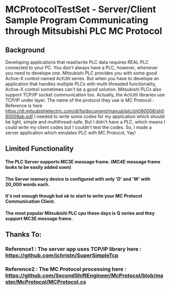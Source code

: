 # MCProtocolTestSet - Server/Client Sample Program Communicating through Mitsubishi PLC MC Protocol

## Background
Developing applications that read/write PLC data requires REAL PLC connected to your PC.
You don't always have a PLC, however, whenever you need to develope one.
Mitsubishi PLC provides you with some good Active-X control named ActUtil series.
But when you have to develope an application that handles multiple PLCs with multi-threaded functionality, Active-X control sometimes can't be a good solution.
Mitsubishi PLCs also support TCP/IP socket communication too. Actually, the ActUtil libraries use TCP/IP under layer.
The name of the protocol they use is MC Protocol : Reference is here https://dl.mitsubishielectric.com/dl/fa/document/manual/plc/sh080008/sh080008ab.pdf
I needed to write some codes for my application which should be light, simple and multithread-safe.
But I didn't have a PLC, which means I could write my client codes but I couldn't test the codes.
So, I made a server application which emulates PLC with MC Protocol, Yay!

## Limited Functionality
#### The PLC Server supports MC3E message frame. (MC4E message frame looks to be easily added soon)
#### The Server memory device is configured with only 'D' and 'W' with 20_000 words each.
#### It's not enough though but ok to start to write your MC Protocol Communication Client.
#### The most popular Mitsubishi PLC cpu these days is Q series and they support MC3E message frame.

## Thanks To:
### Reference1 : The server app uses TCP/IP library here : https://github.com/jchristn/SuperSimpleTcp
### Reference2 : The MC Protocol processing here : https://github.com/SecondShiftEngineer/McProtocol/blob/master/McProtocol/MCProtocol.cs
